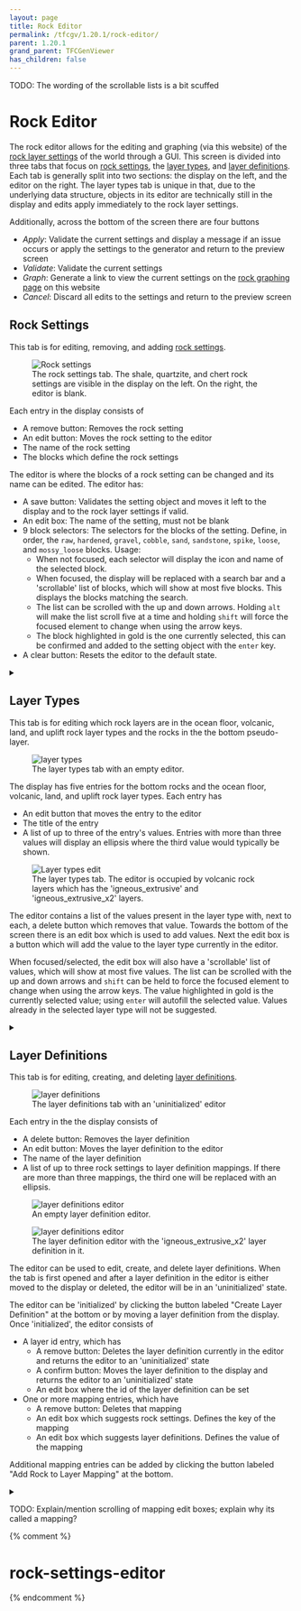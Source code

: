 ```yaml
---
layout: page
title: Rock Editor
permalink: /tfcgv/1.20.1/rock-editor/
parent: 1.20.1
grand_parent: TFCGenViewer
has_children: false
---
```


TODO: The wording of the scrollable lists is a bit scuffed

# Rock Editor

The rock editor allows for the editing and graphing (via this website) of the [rock layer settings](https://terrafirmacraft.github.io/Documentation/1.20.x/worldgen/world-preset/#rock-layer-settings) of the world through a GUI. This screen is divided into three tabs that focus on [rock settings](#rock-settings), the [layer types](#layer-types), and [layer definitions](#layer-definitions). Each tab is generally split into two sections: the display on the left, and the editor on the right. The layer types tab is unique in that, due to the underlying data structure, objects in its editor are technically still in the display and edits apply immediately to the rock layer settings.

Additionally, across the bottom of the screen there are four buttons

- *Apply*: Validate the current settings and display a message if an issue occurs or apply the settings to the generator and return to the preview screen
- *Validate*: Validate the current settings
- *Graph*: Generate a link to view the current settings on the [rock graphing page](/mc/tools/tfcgv_rock_graph/) on this website
- *Cancel*: Discard all edits to the settings and return to the preview screen

## Rock Settings

This tab is for editing, removing, and adding [rock settings](https://terrafirmacraft.github.io/Documentation/1.20.x/worldgen/world-preset/#rock).

<figure>
    <img src="/assets/images/tfcgv/rock_editor/rock_settings.png" alt="Rock settings" />
    <figcaption>The rock settings tab. The shale, quartzite, and chert rock settings are visible in the display on the left. On the right, the editor is blank.</figcaption>
</figure>

Each entry in the display consists of

- A remove button: Removes the rock setting
- An edit button: Moves the rock setting to the editor
- The name of the rock setting
- The blocks which define the rock settings

The editor is where the blocks of a rock setting can be changed and its name can be edited. The editor has:

- A save button: Validates the setting object and moves it left to the display and to the rock layer settings if valid.
- An edit box: The name of the setting, must not be blank
- 9 block selectors: The selectors for the blocks of the setting. Define, in order, the `raw`, `hardened`, `gravel`, `cobble`, `sand`, `sandstone`, `spike`, `loose`, and `mossy_loose` blocks. Usage:
    - When not focused, each selector will display the icon and name of the selected block.
    - When focused, the display will be replaced with a search bar and a 'scrollable' list of blocks, which will show at most five blocks. This displays the blocks matching the search.
    - The list can be scrolled with the up and down arrows. Holding `alt` will make the list scroll five at a time and holding `shift` will force the focused element to change when using the arrow keys.
    - The block highlighted in gold is the one currently selected, this can be confirmed and added to the setting object with the `enter` key.
- A clear button: Resets the editor to the default state.

<details>
    <summary text-closed="Reveal block selector previews" text-open="Hide block selector previews"></summary>
    <figure>
        <img src="/assets/images/tfcgv/rock_editor/rock_settings_edit_0.png" alt="Rock settings edit 0" />
        <figcaption>The cobble block selector is focused. 'granite co' is typed and cobbled granite blocks are suggested.</figcaption>
    </figure>
    <br />
    <figure>
        <img src="/assets/images/tfcgv/rock_editor/rock_settings_edit_1.png" alt="Rock seeings edit 1" />
        <figcaption>The hardened block selector is focused. 'gray' is typed and blocks with gray in their name are suggested.</figcaption>
    </figure>
    <br />
    <figure>
        <img src="/assets/images/tfcgv/rock_editor/rock_settings_edit_2.png" alt="Rock settings edit 2" />
        <figcaption>The mossy loose block selector is focused. Nothing is typed and loose rock blocks are suggested in addition to an empty suggestion named 'No Mossy Loose Block'.</figcaption>
    </figure>
    <br />
</details>

## Layer Types

This tab is for editing which rock layers are in the ocean floor, volcanic, land, and uplift rock layer types and the rocks in the the bottom pseudo-layer.

<figure>
    <img src="/assets/images/tfcgv/rock_editor/layer_types.png" alt="layer types" />
    <figcaption>The layer types tab with an empty editor.</figcaption>
</figure>

The display has five entries for the bottom rocks and the ocean floor, volcanic, land, and uplift rock layer types. Each entry has

- An edit button that moves the entry to the editor
- The title of the entry
- A list of up to three of the entry's values. Entries with more than three values will display an ellipsis where the third value would typically be shown.

<figure>
    <img src="/assets/images/tfcgv/rock_editor/layer_types_edit.png" alt="Layer types edit" />
    <figcaption>The layer types tab. The editor is occupied by volcanic rock layers which has the 'igneous_extrusive' and 'igneous_extrusive_x2' layers.</figcaption>
</figure>

The editor contains a list of the values present in the layer type with, next to each, a delete button which removes that value. Towards the bottom of the screen there is an edit box which is used to add values. Next the edit box is a button which will add the value to the layer type currently in the editor.

When focused/selected, the edit box will also have a 'scrollable' list of values, which will show at most five values. The list can be scrolled with the up and down arrows and `shift` can be held to force the focused element to change when using the arrow keys. The value highlighted in gold is the currently selected value; using `enter` will autofill the selected value. Values already in the selected layer type will not be suggested.

<details>
    <summary text-closed="Reveal layer types previews" text-open="Hide layer types previews"></summary>
    <figure>
        <img src="/assets/images/tfcgv/rock_editor/layer_types_edit_0.png" alt="Layer types edit 0" />
        <figcaption>With Uplift Rock Layers (and any Rock Layers) in the editor, layer definitions are suggested.</figcaption>
    </figure>
    <br />
    <figure>
        <img src="/assets/images/tfcgv/rock_editor/layer_types_edit_1.png" alt="Layer types edit 1" />
        <figcaption>With Bottom Rocks in the editor, rock settings are suggested.</figcaption>
    </figure>
    <br />
</details>

## Layer Definitions

This tab is for editing, creating, and deleting [layer definitions](https://terrafirmacraft.github.io/Documentation/1.20.x/worldgen/world-preset/#rock-layer).

<figure>
    <img src="/assets/images/tfcgv/rock_editor/layer_definitions.png" alt="layer definitions" />
    <figcaption>The layer definitions tab with an 'uninitialized' editor</figcaption>
</figure>

Each entry in the the display consists of

- A delete button: Removes the layer definition
- An edit button: Moves the layer definition to the editor
- The name of the layer definition
- A list of up to three rock settings to layer definition mappings. If there are more than three mappings, the third one will be replaced with an ellipsis.

<figure>
    <img src="/assets/images/tfcgv/rock_editor/layer_definitions_edit_empty.png" alt="layer definitions editor" />
    <figcaption>An empty layer definition editor.</figcaption>
</figure>

<figure>
    <img src="/assets/images/tfcgv/rock_editor/layer_definitions_edit.png" alt="layer definitions editor" />
    <figcaption>The layer definition editor with the 'igneous_extrusive_x2' layer definition in it.</figcaption>
</figure>

The editor can be used to edit, create, and delete layer definitions. When the tab is first opened and after a layer definition in the editor is either moved to the display or deleted, the editor will be in an 'uninitialized' state.

The editor can be 'initialized' by clicking the button labeled "Create Layer Definition" at the bottom or by moving a layer definition from the display. Once 'initialized', the editor consists of

- A layer id entry, which has
    - A remove button: Deletes the layer definition currently in the editor and returns the editor to an 'uninitialized' state
    - A confirm button: Moves the layer definition to the display and returns the editor to an 'uninitialized' state
    - An edit box where the id of the layer definition can be set
- One or more mapping entries, which have
    - A remove button: Deletes that mapping
    - An edit box which suggests rock settings. Defines the key of the mapping
    - An edit box which suggests layer definitions. Defines the value of the mapping

Additional mapping entries can be added by clicking the button labeled "Add Rock to Layer Mapping" at the bottom.

<details>
    <summary text-closed="Reveal layer definition previews" text-open="Reveal layer definition previews"></summary>
    <figure>
        <img src="/assets/images/tfcgv/rock_editor/layer_definitions_edit_0.png" alt="Layer definitions edit" />
        <figcaption></figcaption>
    </figure>
    <br />
    <figure>
        <img src="/assets/images/tfcgv/rock_editor/layer_definitions_edit_1.png" alt="Layer definitions edit" />
        <figcaption></figcaption>
    </figure>
    <br />
</details>

TODO: Explain/mention scrolling of mapping edit boxes; explain why its called a mapping?

{% comment %}

# rock-settings-editor

{% endcomment %}
